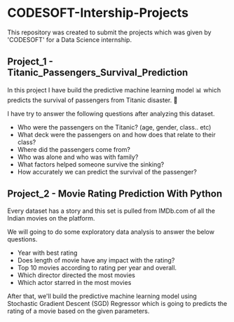 # CODESOFT-Intership-Projects
This repository was created to submit the projects which was given by 'CODESOFT' for a Data Science internship.

## Project_1 - Titanic_Passengers_Survival_Prediction

In this project I have build the predictive machine learning model 📊 which predicts the survival of passengers from Titanic disaster. 🚢

I have try to answer the following questions after analyzing this dataset.

* Who were the passengers on the Titanic? (age, gender, class.. etc)
* What deck were the passengers on and how does that relate to their class?
* Where did the passengers come from?
* Who was alone and who was with family?
* What factors helped someone survive the sinking?
* How accurately we can predict the survival of the passenger?

## Project_2 - Movie Rating Prediction With Python 

Every dataset has a story and this set is pulled from IMDb.com of all the Indian movies on the platform.

We will going to do some exploratory data analysis to answer the below questions.

* Year with best rating
* Does length of movie have any impact with the rating?
* Top 10 movies according to rating per year and overall.
* Which director directed the most movies
* Which actor starred in the most movies

After that, we'll build the predictive machine learning model using Stochastic Gradient Descent (SGD) Regressor which is going to predicts the rating of a movie based on the given parameters.
